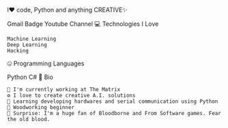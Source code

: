 I❤️ code, Python and anything CREATIVE✨

Gmail Badge Youtube Channel
💻 Technologies I Love

    Machine Learning
    Deep Learning
    Hacking

🤐 Programming Languages

Python C#
📘 Bio

    🏢 I'm currently working at The Matrix
    ⚙️ I love to create creative A.I. solutions
    🌱 Learning developing hardwares and serial communication using Python
    🎄 Woodworking beginner
    💉 Surprise: I'm a huge fan of Bloodborne and From Software games. Fear the old blood.
